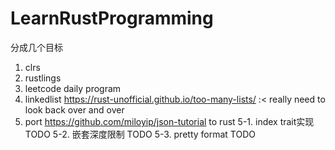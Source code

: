 # LearnRustProgramming

分成几个目标
1. clrs
2. rustlings
3. leetcode daily program
4. linkedlist https://rust-unofficial.github.io/too-many-lists/ :< really need to look back over and over
5. port https://github.com/miloyip/json-tutorial to rust
  5-1. index trait实现 TODO
  5-2. 嵌套深度限制 TODO
  5-3. pretty format TODO
